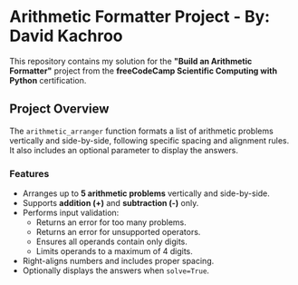 # Arithmetic Formatter Project - By: David Kachroo

This repository contains my solution for the **"Build an Arithmetic Formatter"** project from the **freeCodeCamp Scientific Computing with Python** certification.

## Project Overview
The `arithmetic_arranger` function formats a list of arithmetic problems vertically and side-by-side, following specific spacing and alignment rules. It also includes an optional parameter to display the answers.

### Features
- Arranges up to **5 arithmetic problems** vertically and side-by-side.
- Supports **addition (+)** and **subtraction (-)** only.
- Performs input validation:
  - Returns an error for too many problems.
  - Returns an error for unsupported operators.
  - Ensures all operands contain only digits.
  - Limits operands to a maximum of 4 digits.
- Right-aligns numbers and includes proper spacing.
- Optionally displays the answers when `solve=True`.